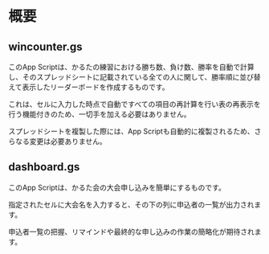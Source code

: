 # 概要

## wincounter.gs

このApp Scriptは、かるたの練習における勝ち数、負け数、勝率を自動で計算し、そのスプレッドシートに記載されている全ての人に関して、勝率順に並び替えて表示したリーダーボードを作成するものです。

これは、セルに入力した時点で自動ですべての項目の再計算を行い表の再表示を行う機能付きのため、一切手を加える必要はありません。

スプレッドシートを複製した際には、App Scriptも自動的に複製されるため、さらなる変更は必要ありません。


## dashboard.gs

このApp Scriptは、かるた会の大会申し込みを簡単にするものです。

指定されたセルに大会名を入力すると、その下の列に申込者の一覧が出力されます。

申込者一覧の把握、リマインドや最終的な申し込みの作業の簡略化が期待されます。